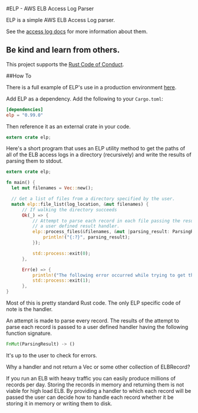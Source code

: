 #ELP - AWS ELB Access Log Parser

ELP is a simple AWS ELB Access Log parser.  

See the [access log docs](http://docs.aws.amazon.com/ElasticLoadBalancing/latest/DeveloperGuide/access-log-collection.html)
for more information about them.

## Be kind and learn from others.

This project supports the [Rust Code of Conduct](https://www.rust-lang.org/conduct.html).

##How To

There is a full example of ELP's use in a production environment [here](https://github.com/trafficland/counter).

Add ELP as a dependency.  Add the following to your `Cargo.toml`:

```toml
[dependencies]
elp = "0.99.0"
```
Then reference it as an external crate in your code.

```rust
extern crate elp;
```

Here's a short program that uses an ELP utility method to get the paths of all
of the ELB access logs in a directory (recursively) and write the results of parsing
them to stdout.

```rust
extern crate elp;

fn main() {
  let mut filenames = Vec::new();

  // Get a list of files from a directory specified by the user.
  match elp::file_list(log_location, &mut filenames) {
      // If walking the directory succeeds
      Ok(_) => {
          // Attempt to parse each record in each file passing the result to
          // a user defined result handler.
          elp::process_files(&filenames, &mut |parsing_result: ParsingResult| {
              println!("{:?}", parsing_result);
          });

          std::process::exit(0);
      },

      Err(e) => {
          println!("The following error occurred while trying to get the list of files. {}", e);
          std::process::exit(1);
      },
}
```

Most of this is pretty standard Rust code.  The only ELP specific code of note
is the handler.

An attempt is made to parse every record.  The results of the attempt to parse
each record is passed to a user defined handler having the following function
signature.

```rust
FnMut(ParsingResult) -> ()
```

It's up to the user to check for errors.

Why a handler and not return a Vec or some other collection of ELBRecord?

If you run an ELB with heavy traffic you can easily produce millions of records
per day.  Storing the records in memory and returning them is not viable for
high load ELB.  By providing a handler to which each record will be passed the
user can decide how to handle each record whether it be storing it in memory or
writing them to disk.
